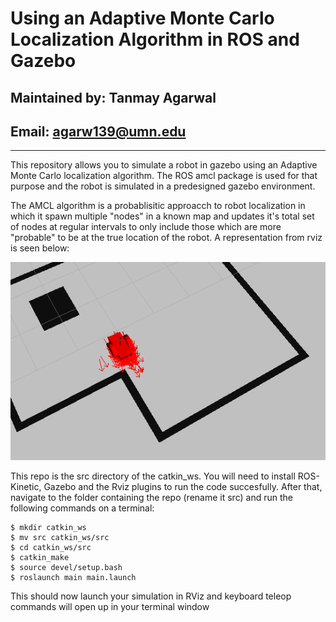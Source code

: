 # Using an Adaptive Monte Carlo Localization Algorithm in ROS and Gazebo

## Maintained by: Tanmay Agarwal
## Email: agarw139@umn.edu

-------

This repository allows you to simulate a robot in gazebo using an Adaptive Monte Carlo localization algorithm. The ROS amcl package is used for that purpose and the robot is simulated in a predesigned gazebo environment. 

The AMCL algorithm is a probablisitic approacch to robot localization in which it spawn multiple "nodes" in a known map and updates it's total set of nodes at regular intervals to only include those which are more "probable" to be at the true location of the robot. A representation from rviz is seen below:

![screenshots](/screenshots/SS_1.png)

This repo is the src directory of the catkin_ws. You will need to install ROS-Kinetic, Gazebo and the Rviz plugins to run the code succesfully. After that, navigate to the folder containing the repo (rename it src) and run the following commands on a terminal:
```
$ mkdir catkin_ws
$ mv src catkin_ws/src
$ cd catkin_ws/src
$ catkin_make
$ source devel/setup.bash
$ roslaunch main main.launch
```

This should now launch your simulation in RViz and keyboard teleop commands will open up in your terminal window
